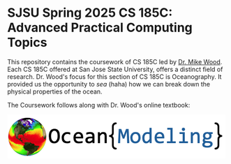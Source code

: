 # SJSU Spring 2025 CS 185C: Advanced Practical Computing Topics

This repository contains the coursework of CS 185C led by [Dr. Mike Wood](https://github.com/mhwood).
Each CS 185C offered at San Jose State University, offers a distinct field of research.
Dr. Wood's focus for this section of CS 185C is Oceanography.
It provided us the opportunity to *sea*
(haha)
how we can break down the physical properties of the ocean.

The Coursework follows along with Dr. Wood's online textbook:

[![Numerical Ocean Modeling](assets/numerical-ocean-modeling-logo.png)](https://profmikewood.github.io/ocean_modeling_book/intro.html)
